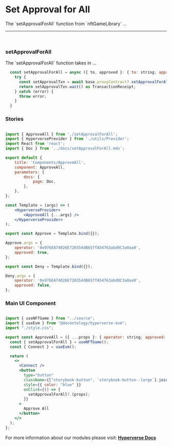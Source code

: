 # Set Approval for All

<p> The `setApprovalForAll` function from `nftGameLibrary` ... </p>

---

<br>

### setApprovalForAll

<p> The `setApprovalForAll` function takes in ... </p>

```jsx
  const setApprovalForAll = async ({ to, approved }: { to: string; approved: boolean }) => {
    try {
      const setApprovalTxn = await base.proxyContract?.setApprovalForAll(to, approved);
      return setApprovalTxn.wait() as TransactionReceipt;
    } catch (error) {
      throw error;
    }
  }
```

### Stories

```jsx

import { ApproveAll } from './setApprovalForAll';
import { HyperverseProvider } from './utils/Provider';
import React from 'react';
import { Doc } from '../docs/setApprovalForAll.mdx';

export default {
	title: 'Components/ApproveAll',
	component: ApproveAll,
	parameters: {
		docs: {
			page: Doc,
		},
	},
};

const Template = (args) => (
	<HyperverseProvider>
		<ApproveAll {...args} />
	</HyperverseProvider>
);

export const Approve = Template.bind({});

Approve.args = {
	operator: '0x976EA74026E726554dB657fA54763abd0C3a0aa9',
	approved: true,
};

export const Deny = Template.bind({});

Deny.args = {
	operator: '0x976EA74026E726554dB657fA54763abd0C3a0aa9',
	approved: false,
};

```

### Main UI Component

```jsx

import { useNFTGame } from "../source";
import { useEvm } from "@decentology/hyperverse-evm";
import "./style.css";

export const ApproveAll = ({ ...props }: { operator: string; approved: boolean }) => {
  const { setApprovalForAll } = useNFTGame();
  const { Connect } = useEvm();

  return (
    <>
      <Connect />
      <button
        type="button"
        className={["storybook-button", `storybook-button--large`].join(" ")}
        style={{ color: "blue" }}
        onClick={() => {
          setApprovalForAll?.(props);
        }}
      >
        Approve All
      </button>
    </>
  );
};

```

For more information about our modules please visit: [**Hyperverse Docs**](docs.hyperverse.dev)
